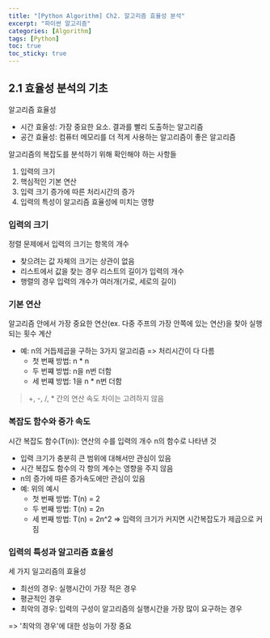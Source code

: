 ```yaml
---
title: "[Python Algorithm] Ch2. 알고리즘 효율성 분석"
excerpt: "파이썬 알고리즘"
categories: [Algorithm]
tags: [Python]
toc: true
toc_sticky: true
---
```


## 2.1 효율성 분석의 기초
알고리즘 효율성
* 시간 효울성: 가장 중요한 요소. 결과를 빨리 도출하는 알고리즘
* 공간 효율성: 컴퓨터 메모리를 더 적게 사용하는 알고리즘이 좋은 알고리즘

알고리즘의 복잡도를 분석하기 위해 확인해야 하는 사항들
1. 입력의 크기
2. 핵심적인 기본 연산
3. 입력 크기 증가에 따른 처리시간의 증가
4. 입력의 특성이 알고리즘 효율성에 미치는 영향

### 입력의 크기
정렬 문제에서 입력의 크기는 항목의 개수
* 찾으려는 값 자체의 크기는 상관이 없음
* 리스트에서 값을 찾는 경우 리스트의 길이가 입력의 개수
* 행렬의 경우 입력의 개수가 여러개(가로, 세로의 길이)

### 기본 연산
알고리즘 안에서 가장 중요한 연산(ex. 다중 주프의 가장 안쪽에 있는 연산)을 찾아 실행되는 횟수 계산
* 예: n의 거듭제곱을 구하는 3가지 알고리즘 => 처리시간이 다 다름
   * 첫 번째 방법: n * n
   * 두 번쨰 방법: n을 n번 더함
   * 세 번쨰 방법: 1을 n * n번 더함

> +, -, /, * 간의 연산 속도 차이는 고려하지 않음

### 복잡도 함수와 증가 속도
시간 복잡도 함수(T(n)): 연산의 수를 입력의 개수 n의 함수로 나타낸 것
* 입력 크기가 충분히 큰 범위에 대해서만 관심이 있음
* 시간 복잡도 함수의 각 항의 계수는 영향을 주지 않음
* n의 증가에 따른 증가속도에만 관심이 있음
* 예: 위의 예시
   * 첫 번째 방법: T(n) = 2
   * 두 번째 방법: T(n) = 2n
   * 세 번째 방법: T(n) = 2n^2 => 입력의 크기가 커지면 시간복잡도가 제곱으로 커짐

### 입력의 특성과 알고리즘 효율성
세 가지 일고리즘의 효율성
* 최선의 경우: 실행시간이 가장 적은 경우
* 평균적인 경우
* 최악의 경우: 입력의 구성이 알고리즘의 실행시간을 가장 많이 요구하는 경우

=> '최악의 경우'에 대한 성능이 가장 중요
